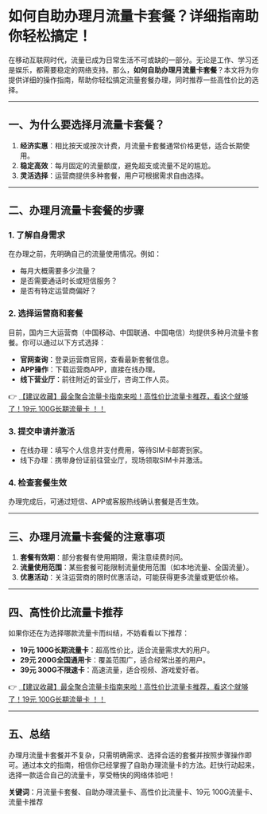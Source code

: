 # 如何自助办理月流量卡套餐？详细指南助你轻松搞定！

在移动互联网时代，流量已成为日常生活不可或缺的一部分。无论是工作、学习还是娱乐，都需要稳定的网络支持。那么，**如何自助办理月流量卡套餐**？本文将为你提供详细的操作指南，帮助你轻松搞定流量套餐办理，同时推荐一些高性价比的选择。

---

## 一、为什么要选择月流量卡套餐？

1. **经济实惠**：相比按天或按次计费，月流量卡套餐通常价格更低，适合长期使用。
2. **稳定高效**：每月固定的流量额度，避免超支或流量不足的尴尬。
3. **灵活选择**：运营商提供多种套餐，用户可根据需求自由选择。

---

## 二、办理月流量卡套餐的步骤

### 1. 了解自身需求
在办理之前，先明确自己的流量使用情况。例如：
- 每月大概需要多少流量？
- 是否需要通话时长或短信服务？
- 是否有特定运营商偏好？

### 2. 选择运营商和套餐
目前，国内三大运营商（中国移动、中国联通、中国电信）均提供多种月流量卡套餐。你可以通过以下方式选择：
- **官网查询**：登录运营商官网，查看最新套餐信息。
- **APP操作**：下载运营商APP，直接在线办理。
- **线下营业厅**：前往附近的营业厅，咨询工作人员。

👉 [【建议收藏】最全聚合流量卡指南来啦！高性价比流量卡推荐，看这个就够了！19元 100G长期流量卡 ！！](https://bit.ly/Liuliangka)

### 3. 提交申请并激活
- 在线办理：填写个人信息并支付费用，等待SIM卡邮寄到家。
- 线下办理：携带身份证前往营业厅，现场领取SIM卡并激活。

### 4. 检查套餐生效
办理完成后，可通过短信、APP或客服热线确认套餐是否生效。

---

## 三、办理月流量卡套餐的注意事项

1. **套餐有效期**：部分套餐有使用期限，需注意续费时间。
2. **流量使用范围**：某些套餐可能限制流量使用范围（如本地流量、全国流量）。
3. **优惠活动**：关注运营商的限时优惠活动，可能获得更多流量或更低价格。

---

## 四、高性价比流量卡推荐

如果你还在为选择哪款流量卡而纠结，不妨看看以下推荐：
- **19元 100G长期流量卡**：超高性价比，适合流量需求大的用户。
- **29元 200G全国通用卡**：覆盖范围广，适合经常出差的用户。
- **39元 300G不限速卡**：高速流量，适合视频、游戏爱好者。

👉 [【建议收藏】最全聚合流量卡指南来啦！高性价比流量卡推荐，看这个就够了！19元 100G长期流量卡 ！！](https://bit.ly/Liuliangka)

---

## 五、总结

办理月流量卡套餐并不复杂，只需明确需求、选择合适的套餐并按照步骤操作即可。通过本文的指南，相信你已经掌握了自助办理流量卡的方法。赶快行动起来，选择一款适合自己的流量卡，享受畅快的网络体验吧！

**关键词**：月流量卡套餐、自助办理流量卡、高性价比流量卡、19元 100G流量卡、流量卡推荐